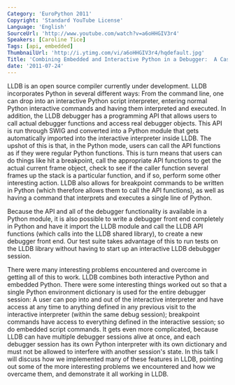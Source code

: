 ```yaml
---
Category: 'EuroPython 2011'
Copyright: 'Standard YouTube License'
Language: 'English'
SourceUrl: 'http://www.youtube.com/watch?v=a6oHHGIV3r4'
Speakers: [Caroline Tice]
Tags: [api, embedded]
ThumbnailUrl: 'http://i.ytimg.com/vi/a6oHHGIV3r4/hqdefault.jpg'
Title: 'Combining Embedded and Interactive Python in a Debugger:  A Case Study'
date: '2011-07-24'
---
```

LLDB is an open source compiler currently under development. LLDB incorporates
Python in several different ways: From the command line, one can drop into an
interactive Python script interpreter, entering normal Python interactive
commands and having them interpreted and executed. In addition, the LLDB
debugger has a programming API that allows users to call actual debugger
functions and access real debugger objects. This API is run through SWIG and
converted into a Python module that gets automatically imported into the
interactive interpreter inside LLDB. The upshot of this is that, in the Python
mode, users can call the API functions as if they were regular Python
functions. This is turn means that users can do things like hit a breakpoint,
call the appropriate API functions to get the actual current frame object,
check to see if the caller function several frames up the stack is a
particular function, and if so, perform some other interesting action. LLDB
also allows for breakpoint commands to be written in Python (which therefore
allows them to call the API functions), as well as having a command that
interprets and executes a single line of Python.

Because the API and all of the debugger functionality is available in a Python
module, it is also possible to write a debugger front end completely in Python
and have it import the LLDB module and call the LLDB API functions (which
calls into the LLDB shared library), to create a new debugger front end. Our
test suite takes advantage of this to run tests on the LLDB library without
having to start up an interactive LLDB debubgger session.

There were many interesting problems encountered and overcome in getting all
of this to work. LLDB combines both interactive Python and embedded Python.
There were some interesting things worked out so that a single Python
environment dictionary is used for the entire debugger session: A user can pop
into and out of the interactive interpreter and have access at any time to
anything defined in any previous visit to the interactive interpreter (within
the same debug session); breakpoint commands have access to everything defined
in the interactive session; so do embedded script commands. It gets even more
complicated, because LLDB can have multiple debugger sessions alive at once,
and each debugger session has its own Python interpreter with its own
dictionary and must not be allowed to interfere with another session's state.
In this talk I will discuss how we implemented many of these features in LLDB,
pointing out some of the more interesting problems we encountered and how we
overcame them, and demonstrate it all working in LLDB.
